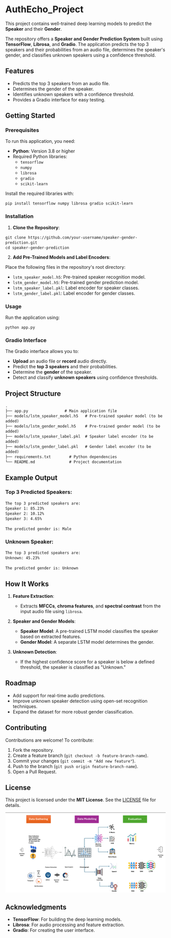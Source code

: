 
# AuthEcho_Project

This project contains well-trained deep learning models to predict the **Speaker** and their **Gender**.

The repository offers a **Speaker and Gender Prediction System** built using **TensorFlow**, **Librosa**, and **Gradio**. The application predicts the top 3 speakers and their probabilities from an audio file, determines the speaker's gender, and classifies unknown speakers using a confidence threshold.

## Features

- Predicts the top 3 speakers from an audio file.
- Determines the gender of the speaker.
- Identifies unknown speakers with a confidence threshold.
- Provides a Gradio interface for easy testing.

## Getting Started

### Prerequisites

To run this application, you need:

- **Python**: Version 3.8 or higher
- Required Python libraries:
  - `tensorflow`
  - `numpy`
  - `librosa`
  - `gradio`
  - `scikit-learn`

Install the required libraries with:

```
pip install tensorflow numpy librosa gradio scikit-learn
```

### Installation

1. **Clone the Repository**:

```
git clone https://github.com/your-username/speaker-gender-prediction.git
cd speaker-gender-prediction
```

2. **Add Pre-Trained Models and Label Encoders**:

Place the following files in the repository's root directory:
- `lstm_speaker_model.h5`: Pre-trained speaker recognition model.
- `lstm_gender_model.h5`: Pre-trained gender prediction model.
- `lstm_speaker_label.pkl`: Label encoder for speaker classes.
- `lstm_gender_label.pkl`: Label encoder for gender classes.

### Usage

Run the application using:

```
python app.py
```

### Gradio Interface

The Gradio interface allows you to:

- **Upload** an audio file or **record** audio directly.
- Predict the **top 3 speakers** and their probabilities.
- Determine the **gender** of the speaker.
- Detect and classify **unknown speakers** using confidence thresholds.

## Project Structure

```
.
├── app.py                # Main application file
├── models/lstm_speaker_model.h5   # Pre-trained speaker model (to be added)
├── models/lstm_gender_model.h5    # Pre-trained gender model (to be added)
├── models/lstm_speaker_label.pkl  # Speaker label encoder (to be added)
├── models/lstm_gender_label.pkl   # Gender label encoder (to be added)
├── requirements.txt        # Python dependencies
└── README.md               # Project documentation
```

## Example Output

### Top 3 Predicted Speakers:

```
The top 3 predicted speakers are:
Speaker 1: 85.23%
Speaker 2: 10.12%
Speaker 3: 4.65%

The predicted gender is: Male
```

### Unknown Speaker:

```
The top 3 predicted speakers are:
Unknown: 45.23%

The predicted gender is: Unknown
```

## How It Works

1. **Feature Extraction**:
   - Extracts **MFCCs**, **chroma features**, and **spectral contrast** from the input audio file using `librosa`.

2. **Speaker and Gender Models**:
   - **Speaker Model**: A pre-trained LSTM model classifies the speaker based on extracted features.
   - **Gender Model**: A separate LSTM model determines the gender.

3. **Unknown Detection**:
   - If the highest confidence score for a speaker is below a defined threshold, the speaker is classified as "Unknown."

## Roadmap

- Add support for real-time audio predictions.
- Improve unknown speaker detection using open-set recognition techniques.
- Expand the dataset for more robust gender classification.

## Contributing

Contributions are welcome! To contribute:

1. Fork the repository.
2. Create a feature branch (`git checkout -b feature-branch-name`).
3. Commit your changes (`git commit -m "Add new feature"`).
4. Push to the branch (`git push origin feature-branch-name`).
5. Open a Pull Request.

## License

This project is licensed under the **MIT License**. See the [LICENSE](LICENSE) file for details.

![Project Flow](/images/journey_spk.png)



## Acknowledgments

- **TensorFlow**: For building the deep learning models.
- **Librosa**: For audio processing and feature extraction.
- **Gradio**: For creating the user interface.
